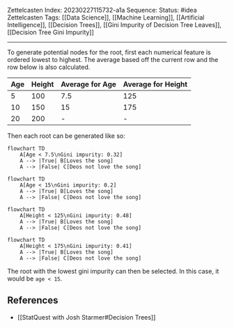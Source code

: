 Zettelcasten Index: 20230227115732-a1a
Sequence:
Status: #idea
Zettelcasten Tags: [[Data Science]], [[Machine Learning]], [[Artificial Intelligence]], [[Decision Trees]], [[Gini Impurity of Decision Tree Leaves]], [[Decision Tree Gini Impurity]]

---
To generate potential nodes for the root, first each numerical feature is ordered lowest to highest. The average based off the current row and the row below is also calculated.

| Age | Height | Average for Age | Average for Height |
|-----|--------|-----------------|--------------------|
| 5   | 100    | 7.5             | 125                |
| 10  | 150    | 15              | 175                |
| 20  | 200    | -               | -                  |

Then each root can be generated like so:
```mermaid
flowchart TD
    A[Age < 7.5\nGini impurity: 0.32]
    A --> |True| B[Loves the song]
    A --> |False| C[Deos not love the song]
```
```mermaid
flowchart TD
    A[Age < 15\nGini impurity: 0.2]
    A --> |True| B[Loves the song]
    A --> |False| C[Deos not love the song]
```

```mermaid
flowchart TD
    A[Height < 125\nGini impurity: 0.48]
    A --> |True| B[Loves the song]
    A --> |False| C[Deos not love the song]
```

```mermaid
flowchart TD
    A[Height < 175\nGini impurity: 0.41]
    A --> |True| B[Loves the song]
    A --> |False| C[Deos not love the song]
```
The root with the lowest gini impurity can then be selected. In this case, it would be `age < 15`.

## References
- [[StatQuest with Josh Starmer#Decision Trees]]